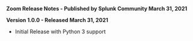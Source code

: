**Zoom Release Notes - Published by Splunk Community March 31, 2021**


**Version 1.0.0 - Released March 31, 2021**

* Initial Release with Python 3 support

